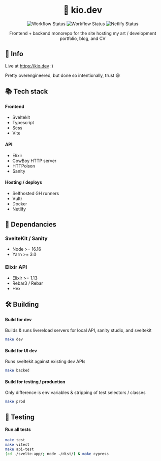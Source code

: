 <div align="center">
  <h1>📜 kio.dev</h1>

![Workflow Status](https://github.com/kiosion/kio.dev/actions/workflows/svelte.yml/badge.svg) 
![Workflow Status](https://github.com/kiosion/kio.dev/actions/workflows/api.yml/badge.svg) ![Netlify Status](https://api.netlify.com/api/v1/badges/b300e0f9-e70d-4358-b27d-09a862efbc8d/deploy-status)

  <p>Frontend + backend monorepo for the site hosting my art / development portfolio, blog, and CV</p>
  
</div>

## 💁 Info
Live at <a href="https://kio.dev/">https://kio.dev</a> :)

Pretty overengineered, but done so intentionally, trust 😃

## 📚 Tech stack

#### Frontend
- Sveltekit
- Typescript
- Scss
- Vite
#### API
- Elixir
- CowBoy HTTP server
- HTTPoison
- Sanity
#### Hosting / deploys
- Selfhosted GH runners
- Vultr
- Docker
- Netlify

## 💾 Dependancies
### SvelteKit / Sanity
- Node >= 16.16
- Yarn >= 3.0
### Elixir API
- Elixir >= 1.13
- Rebar3 / Rebar
- Hex

## 🛠 Building

#### Build for dev
Builds & runs livereload servers for local API, sanity studio, and sveltekit
```bash
make dev
```

#### Build for UI dev
Runs sveltekit against existing dev APIs
```bash
make backed
```

#### Build for testing / production
Only difference is env variables & stripping of test selectors / classes
```bash
make prod
```

## 🧪 Testing

#### Run all tests
```bash
make test
make vitest
make api-test
(cd ./svelte-app/; node ./dist/) & make cypress
```
